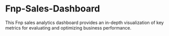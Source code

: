 # Fnp-Sales-Dashboard
This Fnp sales analytics dashboard provides an in-depth visualization of key metrics for evaluating and optimizing business performance.
